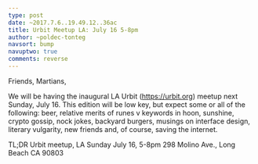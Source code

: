 ```yaml
---
type: post
date: ~2017.7.6..19.49.12..36ac
title: Urbit Meetup LA: July 16 5-8pm
author: ~poldec-tonteg
navsort: bump
navuptwo: true
comments: reverse
---
```


Friends, Martians,

We will be having the inaugural LA Urbit (https://urbit.org) meetup next Sunday, July 16. This edition will be low key, but expect some or all of the following: beer, relative merits of runes v keywords in hoon, sunshine, crypto gossip, nock jokes, backyard burgers, musings on interface design, literary vulgarity, new friends and, of course, saving the internet.

TL;DR
Urbit meetup, LA
Sunday July 16, 5-8pm
298 Molino Ave., Long Beach CA 90803